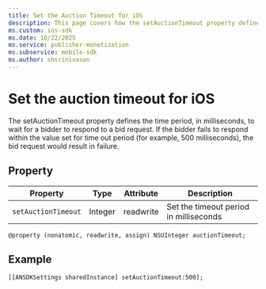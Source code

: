 ```yaml
---
title: Set the Auction Timeout for iOS
description: This page covers how the setAuctionTimeout property defines the time period, in milliseconds, to wait for a bidder to respond to a bid request. If the bidder fails to respond, the bid request will fail. 
ms.custom: ios-sdk 
ms.date: 10/22/2025
ms.service: publisher-monetization
ms.subservice: mobile-sdk
ms.author: shsrinivasan
---
```



# Set the auction timeout for iOS

The setAuctionTimeout property defines the time period, in milliseconds, to wait for a bidder to respond to a bid request. If the bidder fails to respond within the value set for time out period (for example, 500 milliseconds), the bid request would result in failure.

## Property

| Property | Type | Attribute | Description |
|--|--|--|--|
| `setAuctionTimeout` | Integer | readwrite | Set the timeout period in milliseconds |

``` 
@property (nonatomic, readwrite, assign) NSUInteger auctionTimeout;
```

## Example

``` 
[[ANSDKSettings sharedInstance] setAuctionTimeout:500];
```
